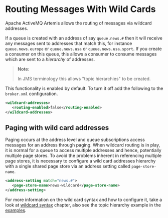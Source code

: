 # Routing Messages With Wild Cards

Apache ActiveMQ Artemis allows the routing of messages via wildcard addresses.

If a queue is created with an address of say `queue.news.#` then it will
receive any messages sent to addresses that match this, for instance
`queue.news.europe` or `queue.news.usa` or `queue.news.usa.sport`. If
you create a consumer on this queue, this allows a consumer to consume
messages which are sent to a *hierarchy* of addresses.

> **Note:**
>
> In JMS terminology this allows "topic hierarchies" to be created.

This functionality is enabled by default. To turn it off add the following to the `broker.xml` configuration.

```xml
<wildcard-addresses>
   <routing-enabled>false</routing-enabled>
</wildcard-addresses>
```

## Paging with wild card addresses
Paging occurs at the address level and queue subscriptions access messages for an address through paging.
When wildcard routing is in play, it is normal for a queue to access multiple addresses and hence, potentially
multiple page stores.
To avoid the problems inherent in referencing multiple page stores, it is necessary to configure a wild card addresses
hierarchy with a single shared page store via an address setting called `page-store-name`.

```xml
<address-setting match="news.#">
   <page-store-name>news-wildcard</page-store-name>
</address-setting>
```

For more information on the wild card syntax and how to configure it, take a look at [wildcard syntax](wildcard-syntax.md) chapter,
also see the topic hierarchy example in the [examples](examples.md).
